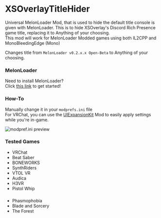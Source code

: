 # XSOverlayTitleHider
Universal MelonLoader Mod, that is used to hide the default title console is given with MelonLoader. This is to hide XSOverlay's Discord Rich Presence game title, replacing it to Anything of your choosing.<br>
This mod will work for MelonLoader Modded games using both IL2CPP and MonoBleedingEdge (Mono)

Changes title from `MelonLoader v0.2.x.x Open-Beta` to Anything of your choosing.

### MelonLoader
Need to install MelonLoader?<br>
Click [this link](https://melonwiki.xyz/) to get started!

### How-To
Manually change it in your `modprefs.ini` file<br>
For VRChat, you can use the [UIExpansionKit](https://github.com/knah/VRCMods) Mod to easily apply settings while you're in-game.

![modpref.ini preview](https://vkloud.net/index.php/s/PM9DXgmZ6dafydk/preview)

### Tested Games
- VRChat
- Beat Saber
- BONEWORKS
- SynthRiders
- VTOL VR
- Audica
- H3VR
- Pistol Whip

### 
- Phasmophobia
- Blade and Sorcery
- The Forest
